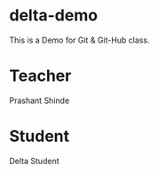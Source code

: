 # delta-demo
This is a Demo for Git &amp; Git-Hub class.

# Teacher
Prashant Shinde

# Student
Delta Student